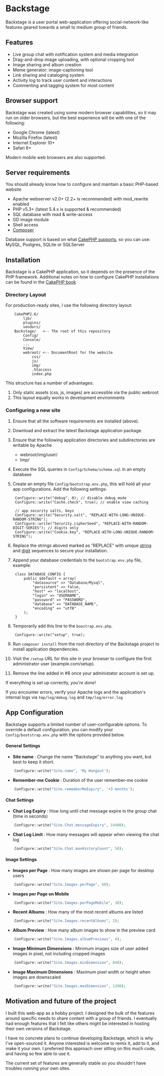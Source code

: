 # Backstage

Backstage is a user portal web-application offering social-network-like features geared towards a small to medium group of friends.

## Features
* Live group chat with notification system and media integration
* Drag-and-drop image uploading, with optional cropping tool
* Image sharing and album creation
* Meme generator: image-captioning tool
* Link sharing and cataloging system
* Activity log to track user content and interactions
* Commenting and tagging system for most content

## Browser support

Backstage was created using some modern browser capabilities, so it may run on older browsers, but the best experience will be with one of the following:

* Google Chrome (latest)
* Mozilla Firefox (latest)
* Internet Explorer 10+
* Safari 6+

Modern mobile web browsers are also supported.

## Server requirements

You should already know how to configure and maintain a basic PHP-based website

* Apache webserver v2.0+ (2.2+ is recommended) with mod_rewrite enabled
* PHP v5.3+ (latest 5.4.x is supported & recommended)
* SQL database with read & write-access
* GD image module
* Shell access
* [Composer][ComposerInstallation]

Database support is based on what [CakePHP supports][CakePHPDataSources], so you can use: MySQL, Postgres, SQLite or SQLServer

## Installation

Backstage is a CakePHP application, so it depends on the presence of the PHP framework. Additional notes on how to configure CakePHP installations can be found in the [CakePHP book][CakePHPBookInstallation]

### Directory Layout

For production-ready sites, I use the following directory layout:
```text
	CakePHP2.6/
		lib/
		plugins/
		vendors/
	Backstage/   <-- The root of this repository
		Config/
		Console/
		...
		View/
		webroot/ <-- DocumentRoot for the website
			css/
			js/
			img/
			.htaccess
			index.php
```
This structure has a number of advantages:

1. Only static assets (css, js, images) are accessible via the public webroot
2. This layout equally works in development environments

### Configuring a new site

1. Ensure that all the software requirements are installed (above).
2. Download and extract the latest Backstage application package.
3. Ensure that the following application directories and subdirectories are writable by Apache
	* webroot/img/user/
	* tmp/
4. Execute the SQL queries in `Config/Schema/schema.sql` in an empty database
5. Create an empty file `Config/bootstrap.env.php`, this will hold all your app configurations. Add the following settings:

		Configure::write("debug", 0); // disable debug mode
		Configure::write("Cache.check", true); // enable view caching

		// app security salts, keys
		Configure::write("Security.salt", "REPLACE-WITH-LONG-UNIQUE-RANDOM-STRING");
		Configure::write("Security.cipherSeed", "REPLACE-WITH-RANDOM-DIGIT-SERIES"); // digits only
		Configure::write("Cookie.key", "REPLACE-WITH-LONG-UNIQUE-RANDOM-STRING");

6. Replace the strings aboved marked as "REPLACE" with unique [string][RandomStrings] and [digit][RandomDigits] sequences to secure your installation.
7. Append your database credentials to the `bootstrap.env.php` file, example:

		class DATABASE_CONFIG {
			public $default = array(
				"datasource" => "Database/Mysql",
				"persistent" => false,
				"host" => "localhost",
				"login" => "USERNAME",
				"password" => "PASSWORD",
				"database" => "DATABASE_NAME",
				"encoding" => "utf8"
			);
		}

8. Temporarily add this line to the `boostrap.env.php`.

		Configure::write("setup", true);

9. Run `composer install` from the root directory of the Backstage project to install application dependencies.
10. Visit the `/setup` URL for this site in your browser to configure the first administrator user (example.com/setup).
11. Remove the line added in #8 once your administator account is set up.

If everything is set up correctly, _you're done_!

If you encounter errors, verify your Apache logs and the application's internal logs via `tmp/log/debug.log` and `tmp/log/error.log`

## App Configuration

Backstage supports a limited number of user-configurable options. To override a default configuration, you can modify your `Config/bootstrap.env.php` with the options provided below.

#### General Settings

* **Site name** : Change the name "Backstage" to anything you want, but best to keep it short.
```php
	Configure::write("Site.name", 'My Hangout');
```
* **Remember-me Cookie** : Duration of the user remember-me cookie
```php
	Configure::write("Site.rememberMeExpiry", '+3 months');
```

#### Chat Settings

* **Chat Log Expiry** : How long until chat message expire in the group chat (time in seconds)
```php
	Configure::write("Site.Chat.messageExpiry", 14400);
```
* **Chat Log Limit** : How many messages will appear when viewing the chat log
```php
	Configure::write("Site.Chat.maxHistoryCount", 50);
```

#### Image Settings

* **Images per Page** : How many images are shown per page for desktop users
```php
	Configure::write("Site.Images.perPage", 60);
```
* **Images per Page on Mobile**
```php
	Configure::write("Site.Images.perPageMobile", 30);
```
* **Recent Albums** : How many of the most recent albums are listed
```php
	Configure::write("Site.Images.recentAlbums", 2);
```
* **Album Preview** : How many album images to show in the preview card
```php
	Configure::write("Site.Images.albumPreviews", 4);
```
* **Image Minimum Dimensions** : Minimum images size of user added images in pixel, not including cropped images
```php
	Configure::write("Site.Images.minDimension", 640);
```
* **Image Maximum Dimensions** : Maximum pixel width or height when images are downscaled
```php
	Configure::write("Site.Images.maxDimension", 1200);
```

## Motivation and future of the project

I built this web-app as a hobby project. I designed the bulk of the features around specific needs to share content with a group of friends. I eventually had enough features that I felt like others might be interested in hosting their own versions of Backstage.

I have no concrete plans to continue developing Backstage, which is why I've open-sourced it. Anyone interested is welcome to remix it, add to it, and make it your own. I preferred this approach over sitting on this much code, and having so few able to use it.

The current set of features are generally stable so you shouldn't have troubles running your own sites.

[CakePHPBookInstallation]: http://book.cakephp.org/2.0/en/installation.html
[CakePHPDataSources]: http://book.cakephp.org/2.0/en/models/datasources.html
[RandomStrings]: https://api.wordpress.org/secret-key/1.1/salt/
[RandomDigits]: https://www.random.org/strings/?num=20&len=20&digits=on&unique=on&format=plain
[ComposerInstallation]: https://getcomposer.org/doc/00-intro.md
